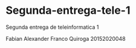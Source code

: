 # Segunda-entrega-tele-1
Segunda entrega de teleinformatica 1

Fabian Alexander Franco Quiroga
20152020048
